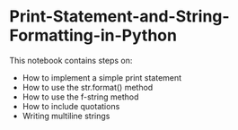 # Print-Statement-and-String-Formatting-in-Python

This notebook contains steps on:

+ How to implement a simple print statement
+ How to use the str.format() method
+ How to use the f-string method
+ How to include quotations
+ Writing multiline strings
